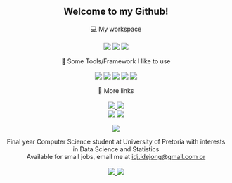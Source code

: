 <h2 align='center'>
  Welcome to my Github!
</h2>

<p align='center'>
  💻 My workspace<br/><br/>
  <img src="https://img.shields.io/badge/mac%20os-000000?style=for-the-badge&logo=apple&logoColor=white" />
  <img src="https://img.shields.io/badge/apple%20silicon-333333?style=for-the-badge&logo=apple&logoColor=white" />
  <img src="https://img.shields.io/badge/RAM-16GB-%230071C5.svg?&style=for-the-badge&logoColor=white" />
</p>

<p align='center'>
  🎨 Some Tools/Framework I like to use<br/><br/>
  <img src="https://img.shields.io/badge/adobe%20illustrator-%23FF9A00.svg?style=for-the-badge&logo=adobe%20illustrator&logoColor=white" />
  <img src="https://img.shields.io/badge/tailwindcss-%2338B2AC.svg?style=for-the-badge&logo=tailwind-css&logoColor=white" />
  <img src="https://img.shields.io/badge/vuejs-%2335495e.svg?style=for-the-badge&logo=vuedotjs&logoColor=%234FC08D" />
  <img src="https://img.shields.io/badge/Visual%20Studio%20Code-0078d7.svg?style=for-the-badge&logo=visual-studio-code&logoColor=white"/>
  <img src="https://img.shields.io/badge/Apple_Music-9933CC?style=for-the-badge&logo=apple-music&logoColor=white" />
</p>

<p align='center'>
    🔗 More links<br/><br/>
    <a href="https://www.linkedin.com/in/iwandejong/">
      <img src="https://img.shields.io/badge/LinkedIn-0077B5?style=for-the-badge&logo=linkedin&logoColor=white" />
    </a>
    <a href="https://wakatime.com/@47623a7b-3423-456c-8fc6-cbf861f9eb2d">
      <img src="https://img.shields.io/badge/WakaTime-000000?style=for-the-badge&logo=WakaTime&logoColor=white"/>
    </a><br>
    <a href="https://wakatime.com/@47623a7b-3423-456c-8fc6-cbf861f9eb2d">
      <img src="https://wakatime.com/badge/user/47623a7b-3423-456c-8fc6-cbf861f9eb2d.svg"/>
    </a>
    <a>
      <img src="https://komarev.com/ghpvc/?username=iwandejong"/>
    </a>
</p>

<p align='center'>
  <a href="#"><img src="http://github-profile-summary-cards.vercel.app/api/cards/profile-details?username=iwandejong&theme=github_dark"></a>
</p>

<p align='center'>
  Final year Computer Science student at University of Pretoria with interests in Data Science and Statistics<br>
  Available for small jobs, email me at <a href="mailto:idj.idejong@gmail.com">idj.idejong@gmail.com or</a><br><br>
  <a href="https://iwandejong.co.za">
    <img src="https://img.shields.io/badge/iwandejong.co.za-2D42CE"/>
  </a>
  <a href="https://discord.gg/ku4aWcCJes">
      <img src="https://img.shields.io/badge/PM me on Discord-7289DA"/>
    </a>
</p>

